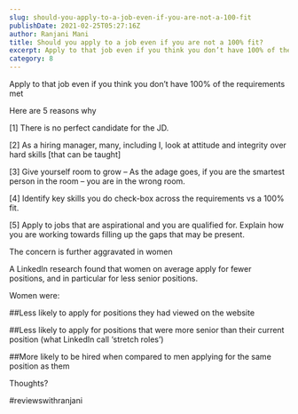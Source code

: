 ```yaml
---
slug: should-you-apply-to-a-job-even-if-you-are-not-a-100-fit
publishDate: 2021-02-25T05:27:16Z
author: Ranjani Mani
title: Should you apply to a job even if you are not a 100% fit? 
excerpt: Apply to that job even if you think you don’t have 100% of the requirements met Here are 5 reasons why \[1\] There is no perfect candidate for the JD. \[2\] As a hiring manager, many, including I, look at attitude and integrity over hard skills \[that can be taught\] \[3\]  ... 
category: 8
---
```


Apply to that job even if you think you don’t have 100% of the requirements met

Here are 5 reasons why

\[1\] There is no perfect candidate for the JD.

\[2\] As a hiring manager, many, including I, look at attitude and integrity over hard skills \[that can be taught\]

\[3\] Give yourself room to grow – As the adage goes, if you are the smartest person in the room – you are in the wrong room.

\[4\] Identify key skills you do check-box across the requirements vs a 100% fit.

\[5\] Apply to jobs that are aspirational and you are qualified for. Explain how you are working towards filling up the gaps that may be present.

The concern is further aggravated in women

A LinkedIn research found that women on average apply for fewer positions, and in particular for less senior positions.

Women were:

##Less likely to apply for positions they had viewed on the website

##Less likely to apply for positions that were more senior than their current position (what LinkedIn call ‘stretch roles’)

##More likely to be hired when compared to men applying for the same position as them

Thoughts?

#reviewswithranjani